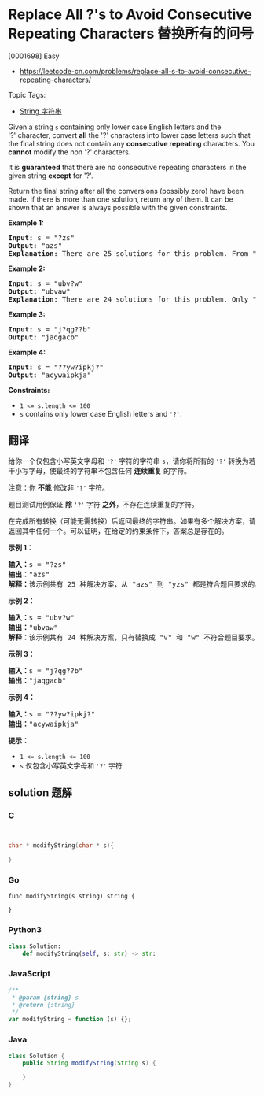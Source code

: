 # Replace All ?'s to Avoid Consecutive Repeating Characters 替换所有的问号

[0001698] Easy

- https://leetcode-cn.com/problems/replace-all-s-to-avoid-consecutive-repeating-characters/

Topic Tags:

- [String 字符串](https://leetcode-cn.com/tag/string/)

Given a string `s` containing only lower case English letters and the '?' character, convert **all** the '?' characters into lower case letters such that the final string does not contain any **consecutive repeating** characters. You **cannot** modify the non '?' characters.

It is **guaranteed** that there are no consecutive repeating characters in the given string **except** for '?'.

Return the final string after all the conversions (possibly zero) have been made. If there is more than one solution, return any of them. It can be shown that an answer is always possible with the given constraints.

**Example 1:**

<pre><strong>Input:</strong> s = "?zs"
<strong>Output:</strong> "azs"
<strong>Explanation</strong>: There are 25 solutions for this problem. From "azs" to "yzs", all are valid. Only "z" is an invalid modification as the string will consist of consecutive repeating characters in "zzs".</pre>

**Example 2:**

<pre><strong>Input:</strong> s = "ubv?w"
<strong>Output:</strong> "ubvaw"
<strong>Explanation</strong>: There are 24 solutions for this problem. Only "v" and "w" are invalid modifications as the strings will consist of consecutive repeating characters in "ubvvw" and "ubvww".
</pre>

**Example 3:**

<pre><strong>Input:</strong> s = "j?qg??b"
<strong>Output:</strong> "jaqgacb"
</pre>

**Example 4:**

<pre><strong>Input:</strong> s = "??yw?ipkj?"
<strong>Output:</strong> "acywaipkja"
</pre>

**Constraints:**

- `1 <= s.length <= 100`
- `s` contains only lower case English letters and `'?'`.

## 翻译

给你一个仅包含小写英文字母和 `'?'` 字符的字符串 `s`，请你将所有的 `'?'` 转换为若干小写字母，使最终的字符串不包含任何 **连续重复** 的字符。

注意：你 **不能** 修改非 `'?'` 字符。

题目测试用例保证 **除** `'?'` 字符 **之外**，不存在连续重复的字符。

在完成所有转换（可能无需转换）后返回最终的字符串。如果有多个解决方案，请返回其中任何一个。可以证明，在给定的约束条件下，答案总是存在的。

**示例 1：**

<pre><strong>输入：</strong>s = "?zs"
<strong>输出：</strong>"azs"
<strong>解释：</strong>该示例共有 25 种解决方案，从 "azs" 到 "yzs" 都是符合题目要求的。只有 "z" 是无效的修改，因为字符串 "zzs" 中有连续重复的两个 'z' 。</pre>

**示例 2：**

<pre><strong>输入：</strong>s = "ubv?w"
<strong>输出：</strong>"ubvaw"
<strong>解释：</strong>该示例共有 24 种解决方案，只有替换成 "v" 和 "w" 不符合题目要求。因为 "ubvvw" 和 "ubvww" 都包含连续重复的字符。
</pre>

**示例 3：**

<pre><strong>输入：</strong>s = "j?qg??b"
<strong>输出：</strong>"jaqgacb"
</pre>

**示例 4：**

<pre><strong>输入：</strong>s = "??yw?ipkj?"
<strong>输出：</strong>"acywaipkja"
</pre>

**提示：**

- `1 <= s.length <= 100`
- `s` 仅包含小写英文字母和 `'?'` 字符

## solution 题解

### C

```c


char * modifyString(char * s){

}
```

### Go

```golang
func modifyString(s string) string {

}
```

### Python3

```python
class Solution:
    def modifyString(self, s: str) -> str:
```

### JavaScript

```javascript
/**
 * @param {string} s
 * @return {string}
 */
var modifyString = function (s) {};
```

### Java

```java
class Solution {
    public String modifyString(String s) {

    }
}
```
